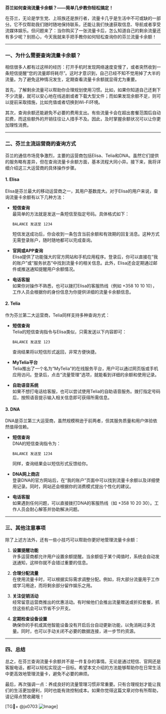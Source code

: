 **芬兰如何查询流量卡余额？——简单几步教你轻松搞定！**

在芬兰，无论是学生党、上班族还是旅行者，流量卡几乎是生活中不可或缺的一部分。它不仅帮助我们随时随地保持联系，还能让我们快速获取信息、导航或者享受流媒体娱乐。但问题来了：当你购买了一张流量卡后，怎么知道自己的剩余流量还有多少呢？别担心，今天我就来手把手教你如何轻松查询你的芬兰流量卡余额！

---

### **一、为什么需要查询流量卡余额？**
相信很多人都有过这样的经历：打开手机时发现网络速度变慢了，或者突然收到一条短信提醒“您的流量即将耗尽”。这时才意识到，自己已经不知不觉用掉了大半的流量。为了避免这种情况发生，定期查看流量卡余额就显得尤为重要。

首先，了解剩余流量可以帮助你合理规划使用习惯。比如，如果你知道自己还剩下不少流量，就可以安心地在线追剧或者下载大型文件；而如果发现余额不足，则可以提前采取措施，比如充值或者切换到Wi-Fi环境。

其次，查询余额还能避免不必要的费用支出。有些流量卡会在超出套餐范围后自动扣费，而这些额外的开销往往让人措手不及。因此，及时掌握余额状况可以让你更加理性消费。

---

### **二、芬兰主流运营商的查询方式**
芬兰的通信市场竞争激烈，主要的运营商包括Elisa、Telia和DNA。虽然它们提供的服务略有差异，但在查询流量卡余额方面，基本流程大同小异。接下来，我将详细介绍这三大运营商的具体操作步骤。

#### 1. **Elisa**
Elisa是芬兰最大的移动运营商之一，其用户基数庞大。对于Elisa的用户来说，查询流量卡余额有以下几种方法：

- **短信查询**  
  最简单的方法就是发送一条短信至指定号码。具体格式如下：
  ```
  BALANCE 发送至 1234
  ```
  短信发送成功后，你会收到一条包含当前余额和有效期的回复消息。这种方式无需登录账户，随时随地都可以完成查询。

- **官网或APP查询**  
  Elisa提供了功能强大的官方网站和手机应用程序。登录后，你可以直接在“我的账户”或“服务状态”中找到流量卡的相关信息。此外，Elisa还会定期通过邮件或推送通知提醒用户余额情况。

- **电话客服**  
  如果你对操作不熟悉，也可以拨打Elisa的客服热线（例如 +358 10 10 10），工作人员会根据你的身份信息为你提供详细的流量卡余额信息。

#### 2. **Telia**
作为芬兰第二大运营商，Telia同样支持多种查询方式：

- **短信查询**  
  Telia的短信查询指令与Elisa类似，只需发送以下内容即可：
  ```
  BALANCE 发送至 123
  ```
  查询结果将以短信形式返回，非常方便快捷。

- **MyTelia平台**  
  Telia推出了一个名为“MyTelia”的在线服务平台，用户可以通过网页版或手机应用访问。登录后，点击“流量管理”选项，就能看到详细的余额和使用记录。

- **自助语音系统**  
  如果不想打电话给客服，也可以尝试使用Telia的自助语音服务。拨打指定号码后，按照语音提示输入相关信息即可获得所需信息。

#### 3. **DNA**
DNA是芬兰第三大运营商，虽然规模稍逊于前两者，但其服务质量和用户体验依然值得信赖。

- **短信查询**  
  DNA的短信查询指令为：
  ```
  BALANCE 发送至 1234
  ```
  同样，查询结果会以短信形式反馈给你。

- **DNA网上商店**  
  登录DNA的官方网站后，在“我的账户”页面中可以找到流量卡余额以及详细使用记录。同时，网站还会根据你的消费模式提出个性化的建议。

- **电话客服**  
  如果遇到任何问题，可以直接拨打DNA的客服热线（如 +358 10 20 30）。工作人员会耐心解答并协助解决问题。

---

### **三、其他注意事项**
除了上述方法外，还有一些小技巧可以帮助你更好地管理流量卡余额：

1. **设置提醒功能**  
   许多运营商都允许用户设置余额提醒。当余额低于某个阈值时，系统会自动发送通知，这样你就不会错过重要的信息。

2. **合理分配流量**  
   在使用流量卡时，可以根据实际需求调整分配。例如，将大部分流量用于工作或学习用途，而将剩余部分留作娱乐之用。

3. **关注促销活动**  
   经常留意运营商推出的优惠活动。有时候他们会推出流量赠送或折扣套餐，抓住这些机会可以节省不少开支。

4. **定期检查设备设置**  
   确保你的手机或其他智能设备没有开启后台自动更新功能，以免消耗过多流量。同时，也可以手动关闭不必要的数据连接，进一步节约资源。

---

### **四、总结**
总之，在芬兰查询流量卡余额并不是一件复杂的事情。无论是通过短信、官网还是客服电话，都可以轻松实现这一目标。希望本文介绍的方法能够帮助你在日常生活中更高效地管理流量卡，避免不必要的麻烦。

最后，再次强调一点：养成良好的流量管理习惯非常重要。只有合理规划才能让我们的生活更加便利，同时也能有效控制成本。如果你觉得这篇文章对你有所帮助，请记得点赞收藏哦！

[TG💪+ @jx0703 ![Image](https://github.com/user-attachments/assets/dbca1d08-cadb-493c-b0ec-ad6f7a83f270)]